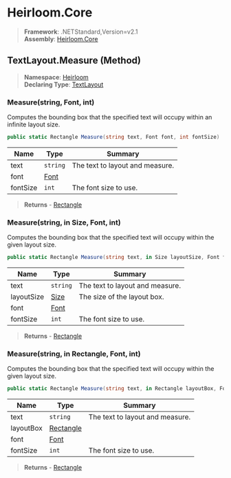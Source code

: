 # Heirloom.Core

> **Framework**: .NETStandard,Version=v2.1  
> **Assembly**: [Heirloom.Core][0]

## TextLayout.Measure (Method)

> **Namespace**: [Heirloom][0]  
> **Declaring Type**: [TextLayout][1]

### Measure(string, Font, int)

Computes the bounding box that the specified text will occupy within an infinite layout size.

```cs
public static Rectangle Measure(string text, Font font, int fontSize)
```

| Name     | Type      | Summary                         |
|----------|-----------|---------------------------------|
| text     | `string`  | The text to layout and measure. |
| font     | [Font][2] |                                 |
| fontSize | `int`     | The font size to use.           |

> **Returns** - [Rectangle][3]

### Measure(string, in Size, Font, int)

Computes the bounding box that the specified text will occupy within the given layout size.

```cs
public static Rectangle Measure(string text, in Size layoutSize, Font font, int fontSize)
```

| Name       | Type      | Summary                         |
|------------|-----------|---------------------------------|
| text       | `string`  | The text to layout and measure. |
| layoutSize | [Size][4] | The size of the layout box.     |
| font       | [Font][2] |                                 |
| fontSize   | `int`     | The font size to use.           |

> **Returns** - [Rectangle][3]

### Measure(string, in Rectangle, Font, int)

Computes the bounding box that the specified text will occupy within the given layout size.

```cs
public static Rectangle Measure(string text, in Rectangle layoutBox, Font font, int fontSize)
```

| Name      | Type           | Summary                         |
|-----------|----------------|---------------------------------|
| text      | `string`       | The text to layout and measure. |
| layoutBox | [Rectangle][3] |                                 |
| font      | [Font][2]      |                                 |
| fontSize  | `int`          | The font size to use.           |

> **Returns** - [Rectangle][3]

[0]: ../../../Heirloom.Core.md
[1]: ../TextLayout.md
[2]: ../Font.md
[3]: ../Rectangle.md
[4]: ../Size.md
